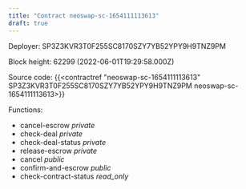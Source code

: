 ```yaml
---
title: "Contract neoswap-sc-1654111113613"
draft: true
---
```

Deployer: SP3Z3KVR3T0F255SC8170SZY7YB52YPY9H9TNZ9PM


 



Block height: 62299 (2022-06-01T19:29:58.000Z)

Source code: {{<contractref "neoswap-sc-1654111113613" SP3Z3KVR3T0F255SC8170SZY7YB52YPY9H9TNZ9PM neoswap-sc-1654111113613>}}

Functions:

* cancel-escrow _private_
* check-deal _private_
* check-deal-status _private_
* release-escrow _private_
* cancel _public_
* confirm-and-escrow _public_
* check-contract-status _read_only_
